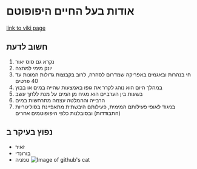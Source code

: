 # אודות בעל החיים היפופוטם
[link to viki page](https://he.wikipedia.org/wiki/%D7%94%D7%99%D7%A4%D7%95%D7%A4%D7%95%D7%98%D7%9D)
## חשוב לדעת 
1. נקרא גם סוס יאור
2. יונק מימי למחצה
3. חי בנהרות ובאגמים באפריקה שמדרום לסהרה, לרוב בקבוצות גדולות המונות עד 40 פרטים
4. במהלך היום הוא נוהג לקרר את גופו באמצעות שהייה במים או בבוץ
5. בשעות בין הערביים הוא מגיח מן המים על מנת ללחך עשב
6. הרבייה וההמלטה עצמה מתרחשות במים
7. בניגוד לאופי פעילותם המימית, פעילותם היבשתית מתאפיינת בסוליטריות (התבודדות) ובסובלנות כלפי היפופוטמים אחרים
## נפוץ בעיקר ב
- זאיר
- בורונדי
- טנזניה
![Image of github's cat](/images/hipo_image.png)

